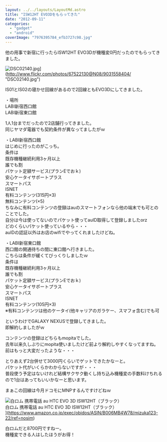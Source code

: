 ```yaml
---
layout: ../../layouts/LayoutMd.astro
title: "ISW12HT EVO3Dをもらってきた"
date: "2012-09-11"
categories: 
  - "gadget"
  - "android"
coverImage: "7976395784_efb3727c98.jpg"
---
```


他の用事で新宿に行ったらISW12HT EVO3Dが機種変0円だったのでもらってきました。

![DSC02140.jpg](/archive/images/9031558404_80a8fa2355.jpg)](http://www.flickr.com/photos/67522130@N08/9031558404/ "DSC02140.jpg")

IS01とIS02の寝かせ回線があるので2回線ともEVO3Dにしてきました。

・場所  
LABI新宿西口館  
LABI新宿東口館

1人1台までだったので2店舗行ってきました。  
同じヤマダ電器でも契約条件が異なってましたがｗ

・LABI新宿西口館  
はじめに行ったのがこっち。  
条件は  
既存機種継続利用3ヶ月以上  
誰でも割  
パケット定額サービス(プランEでおｋ)  
安心ケータイサポートプラス  
スマートパス  
ISNET  
有料コンテンツ(315円×3)  
無料コンテンツ(×5)  
ちなみに有料コンテンツの登録はauのスマートフォンなら他の端末でも可とのことでした。  
自分は今は使ってないのでパケット使ってauID取得して登録しましたorz  
どのくらいパケット使っているやら・・・  
auIDの認証以外はお店のwifiでやってくれましたけどね。

・LABI新宿東口館  
西口館の開通待ちの間に東口館へ行きました。  
こちらは条件が緩くてびっくりしましたｗ  
条件は  
既存機種継続利用3ヶ月以上  
誰でも割  
パケット定額サービス(プランEでおｋ)  
安心ケータイサポートプラス  
スマートパス  
ISNET  
有料コンテンツ(105円×3)  
※有料コンテンツは他のケータイ(他キャリアのガラケー、スマフォ含む)でも可

というわけでGALAXY NEXUSで登録してきました。  
即解約しましたがｗ

コンテンツの登録はどちらもmopitaでした。  
去年以来久しぶりにmopita使いましたけど前より解約しやすくなってますね。  
前はもっと大変だったような・・・

とりあえず2台併せて3000円くらいでゲットできたかなーと。  
パケット代がいくらかわからないですが・・・  
普段使う予定はないけれど結構サクサク動くし持ち込み機種変の手数料けちれるので1台はあってもいいかなーと思います。

まぁこの回線は今月ドコモにMNPするんですけどねｗ

![白ロム 携帯電話 au HTC EVO 3D ISW12HT（ブラック）](/archive/images/41GDFQi4GoL._SL75_.jpg)  
白ロム 携帯電話 au HTC EVO 3D ISW12HT（ブラック）  
](https://www.amazon.co.jp/exec/obidos/ASIN/B006MB4W78/mizuka123-22/ref=nosim)

白ロムだと8700円ですねー。  
機種変できる人はしたほうがお得！
